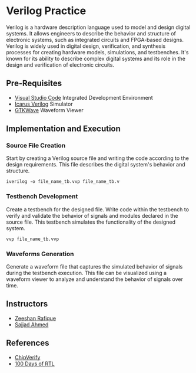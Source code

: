 # Verilog Practice

Verilog is a hardware description language used to model and design digital systems. It allows engineers to describe the behavior and structure of electronic systems, such as integrated circuits and FPGA-based designs. Verilog is widely used in digital design, verification, and synthesis processes for creating hardware models, simulations, and testbenches. It's known for its ability to describe complex digital systems and its role in the design and verification of electronic circuits.

## Pre-Requisites

- [Visual Studio Code](https://code.visualstudio.com/download) Integrated Development Environment
- [Icarus Verilog](https://bleyer.org/icarus/) Simulator
- [GTKWave](https://bleyer.org/icarus/) Waveform Viewer

## Implementation and Execution

### Source File Creation

Start by creating a Verilog source file and writing the code according to the design requirements. This file describes the digital system's behavior and structure.

```
iverilog -o file_name_tb.vvp file_name_tb.v
```

### Testbench Development

Create a testbench for the designed file. Write code within the testbench to verify and validate the behavior of signals and modules declared in the source file. This testbench simulates the functionality of the designed system.

```
vvp file_name_tb.vvp
```

### Waveforms Generation

Generate a waveform file that captures the simulated behavior of signals during the testbench execution. This file can be visualized using a waveform viewer to analyze and understand the behavior of signals over time.

## Instructors

- [Zeeshan Rafique](https://github.com/zeeshanrafique23)
- [Sajjad Ahmed](https://github.com/sajjadahmed677)

## References

- [ChipVerify](https://www.chipverify.com/tutorials/verilog)
- [100 Days of RTL](https://github.com/raulbehl/100DaysOfRTL)

